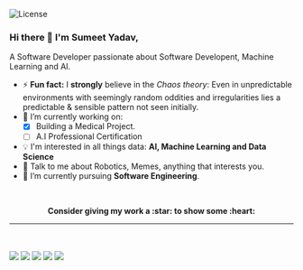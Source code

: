 ![License](https://img.shields.io/github/license/Thomas-George-T/Thomas-George-T?style=flat)

### Hi there 👋 I'm Sumeet Yadav,

A Software Developer passionate about Software Developent, Machine Learning and AI.


- ⚡ **Fun fact:** I **strongly** believe in the *Chaos theory*: Even in unpredictable environments with seemingly random oddities and irregularities lies a predictable & sensible pattern not seen initially.
- 🔭 I’m currently working on:
	- [x] Building a Medical Project.
	- [ ] A.I Professional Certification
- :bulb: I'm interested in all things data: **AI, Machine Learning and Data Science**
- 💬 Talk to me about Robotics, Memes, anything that interests you.
- 🌱 I’m currently pursuing **Software Engineering**.


<br>

<p align="center">
	<strong>Consider giving my work a :star: to show some :heart:</strong>
</p>

<hr>

   <br>
<br>
<a target="_blank" href="https://sumeety.in/"><img src="https://img.shields.io/badge/-WEB-FF4088?style=for-the-badge&logo=Hugo&logoColor=white"></img></a>	
<a target="_blank" href="https://www.linkedin.com/in/sumeet-yadav-1985bb205"><img src="https://img.shields.io/badge/-LinkedIn-0077B5?style=for-the-badge&logo=Linkedin&logoColor=white"></img></a>
<a target="_blank" href="mailto:sumeetban19@gmail.com"><img src="https://img.shields.io/badge/-Gmail-D14836?style=for-the-badge&logo=Gmail&logoColor=white"></img></a>
<a target="_blank" href="https://twitter.com/_sumeet_y_"><img src="https://img.shields.io/badge/-Twitter-1DA1F2?style=for-the-badge&logo=Twitter&logoColor=white"></img></a>
<a target="_blank" href="https://instagram.com/sumeet.exe"><img src="https://img.shields.io/badge/-Instagram-1DA1F2?style=for-the-badge&logo=Instagram&logoColor=white"></img></a>
<br>
<br>
</p> 
